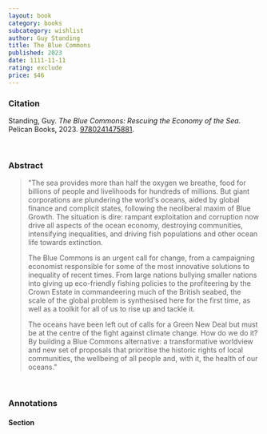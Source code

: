 ```yaml
---
layout: book
category: books
subcategory: wishlist
author: Guy Standing
title: The Blue Commons
published: 2023
date: 1111-11-11
rating: exclude
price: $46
---
```


### Citation

Standing, Guy. *The Blue Commons: Rescuing the Economy of the Sea.* Pelican Books, 2023. [9780241475881](https://www.penguinrandomhouse.ca/books/724342/the-blue-commons-by-guy-standing/9780241475881).

<br>

### Abstract

> "The sea provides more than half the oxygen we breathe, food for billions of people and livelihoods for hundreds of millions. But giant corporations are plundering the world's oceans, aided by global finance and complicit states, following the neoliberal maxim of Blue Growth. The situation is dire: rampant exploitation and corruption now drive all aspects of the ocean economy, destroying communities, intensifying inequalities, and driving fish populations and other ocean life towards extinction.
>
> The Blue Commons is an urgent call for change, from a campaigning economist responsible for some of the most innovative solutions to inequality of recent times. From large nations bullying smaller nations into giving up eco-friendly fishing policies to the profiteering by the Crown Estate in commandeering much of the British seabed, the scale of the global problem is synthesised here for the first time, as well as a toolkit for all of us to rise up and tackle it.
>
> The oceans have been left out of calls for a Green New Deal but must be at the centre of the fight against climate change. How do we do it? By building a Blue Commons alternative: a transformative worldview and new set of proposals that prioritise the historic rights of local communities, the wellbeing of all people and, with it, the health of our oceans."

<br>

### Annotations

#### Section

<br>
